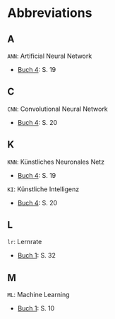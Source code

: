 # Abbreviations

## A

`ANN`: Artificial Neural Network
* [Buch 4](./Buch4.md): S. 19

## C

`CNN`: Convolutional Neural Network
* [Buch 4](./Buch4.md): S. 20

## K

`KNN`: Künstliches Neuronales Netz
* [Buch 4](./Buch4.md): S. 19

`KI`: Künstliche Intelligenz
* [Buch 4](./Buch4.md): S. 20

## L

`lr`: Lernrate
* [Buch 1](./Buch1.md): S. 32

## M

`ML`: Machine Learning
* [Buch 1](./Buch1.md): S. 10
